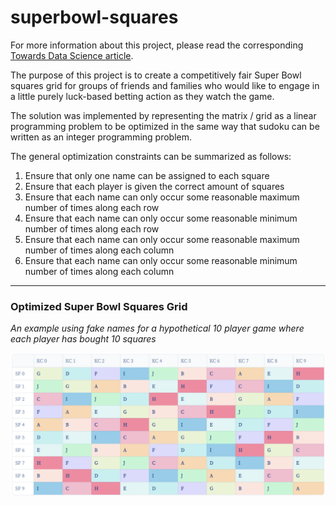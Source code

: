# superbowl-squares

For more information about this project, please read the corresponding [Towards Data Science article](https://medium.com/towards-data-science/optimizing-super-bowl-squares-with-linear-programming-c33cc09ad0f8).

The purpose of this project is to create a competitively fair Super Bowl squares grid for groups of friends and families who would like to engage in a little purely luck-based betting action as they watch the game.

The solution was implemented by representing the matrix / grid as a linear programming problem to be optimized in the same way that sudoku can be written as an integer programming problem.

The general optimization constraints can be summarized as follows:
1. Ensure that only one name can be assigned to each square
2. Ensure that each player is given the correct amount of squares
3. Ensure that each name can only occur some reasonable maximum number of times along each row
4. Ensure that each name can only occur some reasonable minimum number of times along each row
5. Ensure that each name can only occur some reasonable maximum number of times along each column
6. Ensure that each name can only occur some reasonable minimum number of times along each column

------------------

### Optimized Super Bowl Squares Grid

*An example using fake names for a hypothetical 10 player game where each player has bought 10 squares*

![example grid](./misc/example_grid.png)